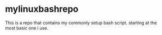 # mylinuxbashrepo
This is a repo that contains my commonly setup bash script. starting at the most basic one i use.
